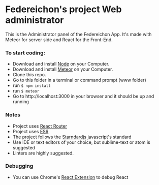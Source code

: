 # Federeichon's project Web administrator
This is the Administrator panel of the Federeichon App. It's made with Meteor for server side and React for the Front-End.

### To start coding:
- Download and install [Node](https://nodejs.org/en/) on your Computer.
- Download and install [Meteor](https://www.meteor.com/install) on your Computer.
- Clone this repo.
- Go to this folder in a terminal or command prompt (www folder)
- run `$ npm install`
- run `$ meteor`
- Go to http://localhost:3000 in your browser and it should be up and running

### Notes
- Project uses [React Router](https://github.com/ReactTraining/react-router)
- Project uses [ES6](http://es6-features.org/)
- The project follows the [Starndardjs](http://standardjs.com/) javascript's standard
- Use IDE or text editors of your choice, but sublime-text or atom is suggested
- Linters are highly suggested.

### Debugging
- You can use Chrome's [React Extension](https://chrome.google.com/webstore/detail/react-developer-tools/fmkadmapgofadopljbjfkapdkoienihi) to debug React
